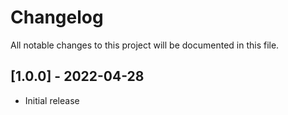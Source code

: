 # Changelog
All notable changes to this project will be documented in this file.

<a name="1.0.0"></a>
## [1.0.0] - 2022-04-28

* Initial release
